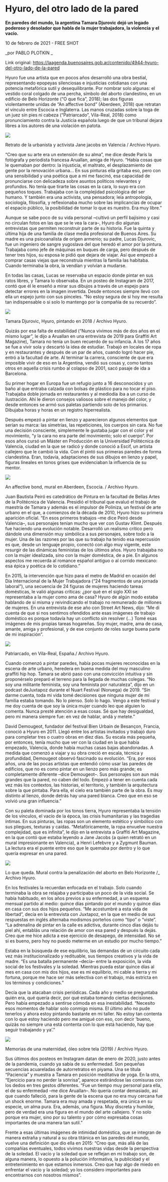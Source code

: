 # Hyuro, del otro lado de la pared

**En paredes del mundo, la argentina Tamara Djurovic dejó un legado poderoso y desolador que habla de la mujer trabajadora, la violencia y el vacío.**

10 de febrero de 2021 - FREE SHOT

_por PABLO PLOTKIN _

Link original: https://laagenda.buenosaires.gob.ar/contenido/4944-hyuro-del-otro-lado-de-la-pared



Hyuro fue una artista que en pocos años desarrolló una obra bestial, representando epopeyas silenciosas e injusticias cotidianas con una potencia metafórica sutil y desequilibrante. Por nombrar solo algunas: el vestido coral colgado de una percha, símbolo del aborto clandestino, en un edificio de Belo Horizonte (“O que fica”, 2018); las dos figuras violentamente unidas de “An affective bond” (Aberdeen, 2018) que retratan el vínculo entre Escocia e Inglaterra. Las manos cruzadas sobre la toga de un juez sin pies ni cabeza (“Patriarcado”, Vila-Real, 2018) como pronunciamiento contra la Justicia española luego de que un tribunal dejara libres a los autores de una violación en patota.




![](https://cdn.flowlikemusic.com/files/images/45400/d1198550-663e-489d-ba16-826f47d3619f.jpeg)




Retrato de la urbanista y activista Jane jacobs en Valencia / Archivo Hyuro.




“Creo que su arte era un extensión de su alma”, me dice desde París la fotógrafa y periodista francesa Aruallan, amiga de Hyuro. “Había cosas que le quemaban por dentro: la injusticia, el maltrato, el desplazamiento de gente por la renovación urbana… En sus pinturas ella gritaba eso, pero con una sensibilidad y una poética que a mí me fascinó, esa capacidad de pronunciarse con delicadeza sobre asuntos políticos relevantes y profundos. No tenía que tirarte las cosas en la cara, lo suyo era con pequeños toques. Trabajaba con la complejidad psicológica del ser humano. Y también era una activista, una pensadora; leía antropología, sociología, filosofía, y reflexionaba mucho sobre las implicancias de ocupar el espacio público, la posibilidad de tomar lo que es nuestro. Era muy libre.”




Aunque se sabe poco de su vida personal –cultivó un perfil bajísimo y casi no circulan fotos en las que se le vea la cara–, Hyuro dio algunas entrevistas que permiten reconstruir parte de su historia. Fue la quinta y última hija de una familia de clase media profesional de Buenos Aires. Su madre es una psicoanalista de origen armenio; su padre, Lucas Djurovic, fue un ingeniero de sangre yugoslava del que heredó el amor por la pintura. Trabajaba como jefe de máquinas en buques de carga, pero después de tener tres hijos, su esposa le pidió que dejara de viajar. Así que empezó a comprar casas viejas que reconstruía mientras la familia las habitaba. Cuando terminaba la obra, la vendían y volvían a mudarse.




En todas las casas, Lucas se reservaba un espacio donde pintar en sus ratos libres, y Tamara lo observaba. En un posteo de Instagram de 2017, contó que él le enseñó a mirar sus dibujos a través de un espejo para detectar errores en la imagen invertida. Desde entonces siempre llevó con ella un espejo junto con sus pinceles. “No estoy segura de si hoy me resulta tan indispensable o si solo lo mantengo por la compañía de su recuerdo”.




![](https://cdn.flowlikemusic.com/files/images/45401/f99cb48b-a849-47b0-9efb-0bc5a7270cea.jpeg)




Tamara Djurovic, Hyuro, pintando en 2018 / Archivo Hyuro.




Quizás por esa falta de estabilidad (“Nunca vivimos más de dos años en el mismo lugar”, le dijo a Aruallan en una entrevista de 2019 para Graffiti Art Magazine), Tamara no tenía un buen recuerdo de su infancia. A los 17 años se fue a vivir sola y descartó la idea de estudiar. Trabajó en locales de ropa y en restaurantes y después de un par de años, cuando logró hacer pie, entró a la facultad de arte. Al terminar la carrera, consciente de que era imposible vivir de eso en la Argentina, vendió sus cosas y, como tantos otros en aquella crisis rumbo al colapso de 2001, sacó pasaje de ida a Barcelona.




Su primer hogar en Europa fue un refugio junto a 16 desconocidos y un baño al que entraba calzada con bolsas de plástico para no tocar el piso. Trabajaba doble jornada en restaurantes y al mediodía iba a un curso de ilustración. Ahí le dieron consejos valiosos sobre el manejo del color, y desde entonces se armó sus paletas partiendo solo de los primarios. Dibujaba horas y horas en un registro hiperrealista.




Después empezó a pintar en lienzo y aparecieron algunos elementos que serían su marca: las simetrías, las repeticiones, los cuerpos sin cara. No fue una decisión consciente, simplemente le gustaba jugar con el color y el movimiento, “y la cara no era parte del movimiento; solo el cuerpo”. Por esos años cursó un Máster en Producción en la Universidad Politécnica de Valencia, ciudad en la que se radicó y donde conoció a Escif, un artista callejero que le cambió la vida. Con él pintó sus primeras paredes de forma clandestina. Eran, todavía, adaptaciones de sus dibujos en lienzo y papel, figuras lineales en tonos grises que evidenciaban la influencia de su mentor.




![](https://cdn.flowlikemusic.com/files/images/45402/398ade03-4c3d-4a27-80ff-8bafac6588fa.jpeg)




An affective bond, mural en Aberdeen, Escocia. / Archivo Hyuro.




Juan Bautista Peiró es catedrático de Pintura en la facultad de Bellas Artes de la Politécnica de Valencia. Presidió el tribunal que evaluó el trabajo de maestría de Tamara y además es el impulsor de Poliniza, un festival de arte urbano en el que, a comienzos de la década de 2010, Hyuro hizo su primera aparición oficial. “En esos primeros trabajos –me dice Peiró desde Valencia–, sus personajes tenían mucho que ver con Gustav Klimt. Después fue haciendo una evolución notable. Desarrolló un realismo crítico pero dándole una dimensión muy simbólica a sus personajes, sobre todo a la mujer. Una de las razones por las que su trabajo ha tenido esa repercusión es que, desde un lenguaje propio, conectó con algo muy vigente, este resurgir de las dinámicas feministas de los últimos años. Hyuro trabajaba no con la mujer idealizada, sino con la mujer doméstica, de a pie. En algunos aspectos me recuerda al romance español antiguo o al corrido mexicano: esa épica y poética de lo cotidiano.”




En 2015, la intervención que hizo para el metro de Madrid en ocasión del Día Internacional de la Mujer Trabajadora (“24 fragmentos de una jornada laboral”), una secuencia de 24 figuras de mujeres haciendo tareas domésticas, le valió algunas críticas: ¿por qué en el siglo XXI se representaba a la mujer como ama de casa? Hyuro de algún modo estaba hablando de sí misma y reivindicando el trabajo no remunerado de millones de mujeres. En una entrevista de ese año con Street Art News, dijo: “Me di cuenta de que si nos sentimos ofendidos ante esas imágenes de trabajo doméstico es porque todavía hay un conflicto sin resolver (…) Tomé esas imágenes de mis propias tareas hogareñas. Soy mujer, madre, ama de casa, amante, amiga y profesional, y de ese conjunto de roles surge buena parte de mi inspiración”.




![](https://cdn.flowlikemusic.com/files/images/45403/1a50901c-6774-4a29-9bb1-3084374080db.jpeg)




Patriarcado, en Vila-Real, España./ Archivo Hyuro.




Cuando comenzó a pintar paredes, había pocas mujeres reconocidas en la escena de arte urbano, heredera en buena medida del muy masculino graffiti hip hop. Tamara se abrió paso con una convicción intuitiva y sin proponérselo preparó el terreno para la llegada de muchas colegas. “No soy una militante feminista, soy una feminista por naturaleza”, dijo en un podcast deJuxtapoz durante el Nuart Festival (Noruega) de 2019. “Sin darme cuenta, toda mi vida tomé decisiones que ninguna mujer de mi familia estaba tomando. No lo pienso. Solo lo hago. Vengo a este festival y me doy cuenta de que soy la única mujer cuando leo que alguien lo comenta. Nunca presté atención a esas cosas. Sé que hay desigualdad, pero mi manera siempre fue: en vez de hablar, andá y metete.”




David Demougeot, fundador del festival Bien Urbain de Besançon, Francia, conoció a Hyuro en 2011. Llegó entre los artistas invitados y trabajó duro para completar tres o cuatro obras en diez días. Su escala más pequeña, por entonces, tenía mucho que ver con la ciudad en la que había empezado, Valencia, donde había muchas casas bajas abandonadas. A medida que comenzó a viajar y su obra creció en escala, técnica y profundidad, Demougeot observó fascinado su evolución. “Era, por esos años, una de las pocas artistas que entendió cómo usar las paredes de edificios, que no es como pintar en un lienzo pero más grande; es completamente diferente –dice Demougeot–. Sus personajes son aun más grandes que la pared, no caben del todo. Empezó a tener en cuenta cada vez más los contextos, las historias, el territorio, y también la arquitectura sobre la que pintaba. Para ella, el cielo era también parte de la obra. Es muy distinto al lienzo, donde detrás hay una pared blanca. Creo que en eso se volvió una gran influencia.”




Con su paleta dominada por los tonos tierra, Hyuro representaba la tensión de los vínculos, el vacío de la época, las crisis humanitarias y las tragedias íntimas. En sus pinturas, las ropas son un elemento estético y simbólico con sus pliegues, texturas y caídas. “Metafóricamente, la ropa envuelve nuestra complejidad, que es infinita”, le dijo en la entrevista a Graffiti Art Magazine, en la que contó que estaba leyendo a Jane Jacobs (a quien retrató en un mural impresionante en Valencia), a Henri Lefebvre y a Zygmunt Bauman. La lectura era el puente entre eso que le quemaba por dentro y lo que quería expresar en una pared.




![](https://cdn.flowlikemusic.com/files/images/45404/d4185ddb-8e21-4c50-8ef2-ef19005f7d20.jpeg)




Lo que queda. Mural contra la penalización del aborto en Belo Horizonte /\_ Archivo Hyuro.




En los festivales la recuerdan enfocada en el trabajo. Solo cuando terminaba la obra se relajaba y participaba un poco de la vida social. Se había habituado, en los años previos a su enfermedad, a un esquema mensual partido al medio: quince días pintando por el mundo y quince días en casa con sus dos hijos pequeños. “Me acostumbré a esta vida de libertad”, decía en la entrevista con Juxtapoz, en la que en medio de sus respuestas en inglés alternaba modismos porteños como “tipo” o “viste”. “La adrenalina de pintar en la calle es adictiva, durante cinco días dejás tu piel ahí, entablás una relación de amor con esa pared y después la dejás. Creo que me hice adicta a ese ejercicio de desapego, de intensidad. No sé si es bueno, pero hoy no puedo meterme en un estudio por mucho tiempo.”




Estaba en la búsqueda de ese equilibrio, las demandas de un circuito cada vez más institucionalizado y redituable, sus tiempos creativos y la vida de madre. “Es una batalla permanente –decía– entre la exposición, la vida social de los festivales y la soledad. Mientras pueda estar quince días al mes en casa con mis dos hijos, ese es mi equilibrio, mi cable a tierra y mi fortuna, porque me hace ser más selectiva con el trabajo, más estricta en los términos y condiciones.”




Decía que la atacaban crisis periódicas. Cada año y medio se preguntaba quién era, qué quería decir, por qué estaba tomando ciertas decisiones. Pero había empezado a sentirse cómoda en esa inestabilidad. “Necesito esos momentos de hablar solo conmigo misma. El último año no pude tenerlos y ahora estoy pintando bastante en mi taller. No estoy tan contenta con lo que estoy haciendo pero me amigué con eso, con decir ‘bueno, quizás no siempre una está contenta con lo que está haciendo, hay que seguir trabajando y ya’.”




![](https://cdn.flowlikemusic.com/files/images/45405/c3b4c4d4-823f-4113-a5f1-eb1d3d6b80a7.jpeg)




Memorias de una maternidad, óleo sobre tela (2019) / Archivo Hyuro.




Sus últimos dos posteos en Instagram datan de enero de 2020, justo antes de la pandemia, cuando ya sabía de su enfermedad. Son pequeñas secuencias acuareladas de autorretratos en piyama. Una se titula “Paciencia” y muestra a Tamara en posición meditativa de yoga. En la otra, “Ejercicio para no perder la sonrisa”, aparece estirándose las comisuras con los dedos en tres gestos diferentes. “Fue un tiempo muy personal para ella, el de su enfermedad –me dice Aruallan–. No quería contar demasiado, así que cuando falleció, para la gente de la escena que no era muy cercana fue un shock enorme. Tamara era muy amada y respetada, era única en su especie, un alma pura. Era, además, una figura. Muy discreta y humilde, pero de verdad era una figura en el mundo del arte callejero. Y no solo porque era mujer, sino por su talento y por cómo expresaba cosas importantes de una manera tan sutil.”




Frente a esas últimas imágenes de intimidad doméstica, que se integran de manera extraña y natural a su obra titánica en las paredes del mundo, vuelve una definición que dio ella en 2015: “Creo que, más allá de las compañías eventuales, todos vivimos nuestras vidas desde la perspectiva de la soledad. El vacío y la soledad que se reflejan en mi trabajo son, de alguna manera, lo opuesto a la polución informativa, la publicidad y el entretenimiento en que estamos inmersos. Creo que hay algo de miedo en enfrentar el vacío y la soledad; yo los considero importantes para encontrarnos con nosotros mismos”.



